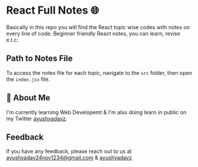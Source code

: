 # React Full Notes 🌐

Basically in this repo you will find the React topic wise codes with notes on every line of code. Beginner friendly React notes, you can learn, revise e.t.c.

## Path to Notes File
To access the notes file for each topic, navigate to the `src` folder, then open the `index.jsx` file.

## 🚀 About Me
I'm currently learning Web Developemt & I'm also doing learn in public on my Twitter [ayushyadavz](https://twitter.com/ayushyadavz).


## Feedback

If you have any feedback, please reach out to us at ayushyadav24nov1234@gmail.com & [ayushyadavz](https://twitter.com/ayushyadavz)
